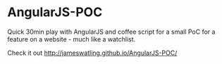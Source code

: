AngularJS-POC
=============

Quick 30min play with AngularJS and coffee script for a small PoC for a feature on a website - much like a watchlist.

Check it out http://jameswatling.github.io/AngularJS-POC/
